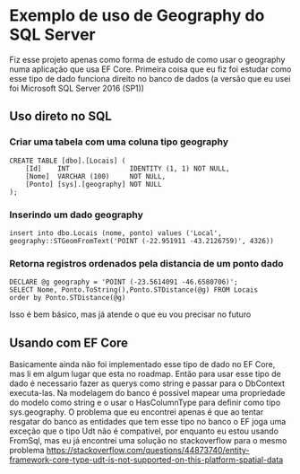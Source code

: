 # Exemplo de uso de Geography do SQL Server

Fiz esse projeto apenas como forma de estudo de como usar o geography numa aplicação que usa EF Core.
Primeira coisa que eu fiz foi estudar como esse tipo de dado funciona direito no banco de dados (a versão que eu usei foi Microsoft SQL Server 2016 (SP1))

## Uso direto no SQL

### Criar uma tabela com uma coluna tipo geography

    CREATE TABLE [dbo].[Locais] (
        [Id]    INT               IDENTITY (1, 1) NOT NULL,
        [Nome]  VARCHAR (100)     NOT NULL,
        [Ponto] [sys].[geography] NOT NULL
    );

### Inserindo um dado geography
    insert into dbo.Locais (nome, ponto) values ('Local', geography::STGeomFromText('POINT (-22.951911 -43.2126759)', 4326))

### Retorna registros ordenados pela distancia de um ponto dado

    DECLARE @g geography = 'POINT (-23.5614091 -46.6580706)';  
    SELECT Nome, Ponto.ToString(),Ponto.STDistance(@g) FROM Locais
    order by Ponto.STDistance(@g)

Isso é bem básico, mas já atende o que eu vou precisar no futuro

## Usando com EF Core

Basicamente ainda não foi implementado esse tipo de dado no EF Core, mas li em algum lugar que esta no roadmap. 
Então para usar esse tipo de dado é necessario fazer as querys como string e passar para o DbContext executa-las.
Na modelagem do banco é possivel mapear uma propriedade do modelo como string e o usar o HasColumnType para definir como tipo sys.geography.
O problema que eu encontrei apenas é que ao tentar resgatar do banco as entidades que tem esse tipo no banco o EF joga uma exceção que o tipo Udt não é compativel, por enquanto eu estou usando FromSql, mas eu já encontrei uma solução no stackoverflow para o mesmo problema https://stackoverflow.com/questions/44873740/entity-framework-core-type-udt-is-not-supported-on-this-platform-spatial-data
